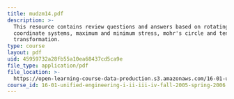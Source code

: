 ```yaml
---
title: mudzm14.pdf
description: >-
  This resource contains review questions and answers based on rotating
  coordinate systems, maximum and minimum stress, mohr's circle and tensor from
  transformation.
type: course
layout: pdf
uid: 45959732a28fb55a10ea68437cd5ca9e
file_type: application/pdf
file_location: >-
  https://open-learning-course-data-production.s3.amazonaws.com/16-01-unified-engineering-i-ii-iii-iv-fall-2005-spring-2006/45959732a28fb55a10ea68437cd5ca9e_mudzm14.pdf
course_id: 16-01-unified-engineering-i-ii-iii-iv-fall-2005-spring-2006
---
```

